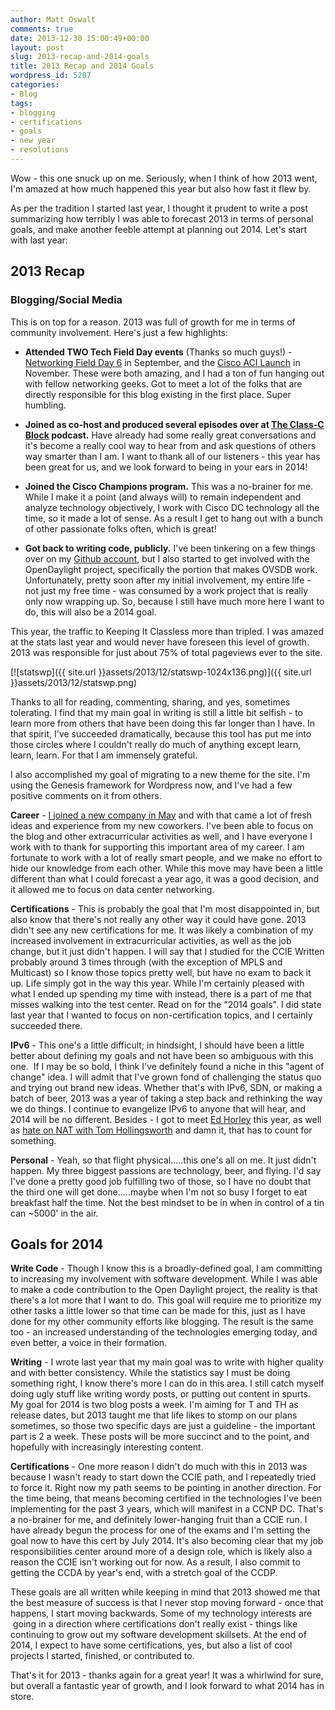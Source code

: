 ```yaml
---
author: Matt Oswalt
comments: true
date: 2013-12-30 15:00:49+00:00
layout: post
slug: 2013-recap-and-2014-goals
title: 2013 Recap and 2014 Goals
wordpress_id: 5207
categories:
- Blog
tags:
- blogging
- certifications
- goals
- new year
- resolutions
---
```


Wow - this one snuck up on me. Seriously, when I think of how 2013 went, I'm amazed at how much happened this year but also how fast it flew by.

As per the tradition I started last year, I thought it prudent to write a post summarizing how terribly I was able to forecast 2013 in terms of personal goals, and make another feeble attempt at planning out 2014. Let's start with last year:

## 2013 Recap

### Blogging/Social Media

This is on top for a reason. 2013 was full of growth for me in terms of community involvement. Here's just a few highlights:
	
  * **Attended TWO Tech Field Day events** (Thanks so much guys!) - [Networking Field Day 6](http://techfieldday.com/event/nfd6/) in September, and the [Cisco ACI Launch](http://techfieldday.com/event/cacil13/) in November. These were both amazing, and I had a ton of fun hanging out with fellow networking geeks. Got to meet a lot of the folks that are directly responsible for this blog existing in the first place. Super humbling.

	
  * **Joined as co-host and produced several episodes over at [The Class-C Block](http://classcblock.com/blog/) podcast.** Have already had some really great conversations and it's become a really cool way to hear from and ask questions of others way smarter than I am. I want to thank all of our listeners - this year has been great for us, and we look forward to being in your ears in 2014!
	
  * **Joined the Cisco Champions program.** This was a no-brainer for me. While I make it a point (and always will) to remain independent and analyze technology objectively, I work with Cisco DC technology all the time, so it made a lot of sense. As a result I get to hang out with a bunch of other passionate folks often, which is great!

	
  * **Got back to writing code, publicly.** I've been tinkering on a few things over on my [Github account](https://github.com/Mierdin), but I also started to get involved with the OpenDaylight project, specifically the portion that makes OVSDB work. Unfortunately, pretty soon after my initial involvement, my entire life - not just my free time - was consumed by a work project that is really only now wrapping up. So, because I still have much more here I want to do, this will also be a 2014 goal.

This year, the traffic to Keeping It Classless more than tripled. I was amazed at the stats last year and would never have foreseen this level of growth. 2013 was responsible for just about 75% of total pageviews ever to the site.

[![statswp]({{ site.url }}assets/2013/12/statswp-1024x136.png)]({{ site.url }}assets/2013/12/statswp.png)

Thanks to all for reading, commenting, sharing, and yes, sometimes tolerating. I find that my main goal in writing is still a little bit selfish - to learn more from others that have been doing this far longer than I have. In that spirit, I've succeeded dramatically, because this tool has put me into those circles where I couldn't really do much of anything except learn, learn, learn. For that I am immensely grateful.

I also accomplished my goal of migrating to a new theme for the site. I'm using the Genesis framework for Wordpress now, and I've had a few positive comments on it from others.

**Career** - [I joined a new company in May](https://keepingitclassless.net/2013/05/moving-forward-changing-focus/) and with that came a lot of fresh ideas and experience from my new coworkers. I've been able to focus on the blog and other extracurricular activities as well, and I have everyone I work with to thank for supporting this important area of my career. I am fortunate to work with a lot of really smart people, and we make no effort to hide our knowledge from each other. While this move may have been a little different than what I could forecast a year ago, it was a good decision, and it allowed me to focus on data center networking.

**Certifications** - This is probably the goal that I'm most disappointed in, but also know that there's not really any other way it could have gone. 2013 didn't see any new certifications for me. It was likely a combination of my increased involvement in extracurricular activities, as well as the job change, but it just didn't happen. I will say that I studied for the CCIE Written probably around 3 times through (with the exception of MPLS and Multicast) so I know those topics pretty well, but have no exam to back it up. Life simply got in the way this year. While I'm certainly pleased with what I ended up spending my time with instead, there is a part of me that misses walking into the test center. Read on for the "2014 goals". I did state last year that I wanted to focus on non-certification topics, and I certainly succeeded there.

**IPv6** - This one's a little difficult; in hindsight, I should have been a little better about defining my goals and not have been so ambiguous with this one.  If I may be so bold, I think I've definitely found a niche in this "agent of change" idea. I will admit that I've grown fond of challenging the status quo and trying out brand new ideas. Whether that's with IPv6, SDN, or making a batch of beer, 2013 was a year of taking a step back and rethinking the way we do things. I continue to evangelize IPv6 to anyone that will hear, and 2014 will be no different. Besides - I got to meet [Ed Horley](https://twitter.com/ehorley) this year, as well as [hate on NAT with Tom Hollingsworth](http://classcblock.com/2013/01/14/show-8-poking-ipv6-with-a-stick/) and damn it, that has to count for something.

**Personal** - Yeah, so that flight physical.....this one's all on me. It just didn't happen. My three biggest passions are technology, beer, and flying. I'd say I've done a pretty good job fulfilling two of those, so I have no doubt that the third one will get done.....maybe when I'm not so busy I forget to eat breakfast half the time. Not the best mindset to be in when in control of a tin can ~5000' in the air.

## Goals for 2014

**Write Code** - Though I know this is a broadly-defined goal, I am committing to increasing my involvement with software development. While I was able to make a code contribution to the Open Daylight project, the reality is that there's a lot more that I want to do. This goal will require me to prioritize my other tasks a little lower so that time can be made for this, just as I have done for my other community efforts like blogging. The result is the same too - an increased understanding of the technologies emerging today, and even better, a voice in their formation.

**Writing** - I wrote last year that my main goal was to write with higher quality and with better consistency. While the statistics say I must be doing something right, I know there's more I can do in this area. I still catch myself doing ugly stuff like writing wordy posts, or putting out content in spurts. My goal for 2014 is two blog posts a week. I'm aiming for T and TH as release dates, but 2013 taught me that life likes to stomp on our plans sometimes, so those two specific days are just a guideline - the important part is 2 a week. These posts will be more succinct and to the point, and hopefully with increasingly interesting content.

**Certifications** - One more reason I didn't do much with this in 2013 was because I wasn't ready to start down the CCIE path, and I repeatedly tried to force it. Right now my path seems to be pointing in another direction. For the time being, that means becoming certified in the technologies I've been implementing for the past 3 years, which will manifest in a CCNP DC. That's a no-brainer for me, and definitely lower-hanging fruit than a CCIE run. I have already begun the process for one of the exams and I'm setting the goal now to have this cert by July 2014. It's also becoming clear that my job responsibilities center around more of a design role, which is likely also a reason the CCIE isn't working out for now. As a result, I also commit to getting the CCDA by year's end, with a stretch goal of the CCDP.

These goals are all written while keeping in mind that 2013 showed me that the best measure of success is that I never stop moving forward - once that happens, I start moving backwards. Some of my technology interests are  going in a direction where certifications don't really exist - things like continuing to grow out my software development skillsets. At the end of 2014, I expect to have some certifications, yes, but also a list of cool projects I started, finished, or contributed to.

That's it for 2013 - thanks again for a great year! It was a whirlwind for sure, but overall a fantastic year of growth, and I look forward to what 2014 has in store.
